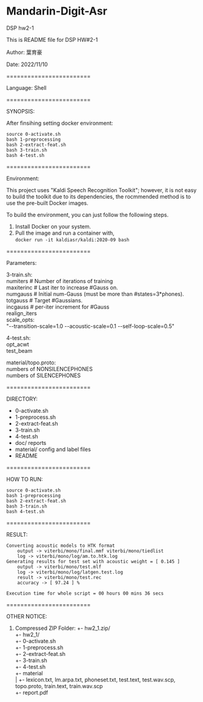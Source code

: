 # Mandarin-Digit-Asr

DSP hw2-1

This is README file for DSP HW#2-1

Author: 葉育豪

Date: 2022/11/10

========================

Language:
   Shell

========================


SYNOPSIS:

After finsihing setting docker environment:    
    
    source 0-activate.sh
    bash 1-preprocessing
    bash 2-extract-feat.sh
    bash 3-train.sh
    bash 4-test.sh

========================

Environment:

This project uses "Kaldi Speech Recognition Toolkit"; however, it is not easy to build the toolkit due to its dependencies, the rocmmended method is to use the pre-built Docker images.

To build the environment, you can just follow the following steps.

1. Install Docker on your system. 
2. Pull the image and run a container with,    
    ```docker run -it kaldiasr/kaldi:2020-09 bash```

========================

Parameters:

3-train.sh:     
    numiters           # Number of iterations of training    
    maxiterinc                                   # Last iter to increase #Gauss on.    
    numgauss                                    # Initial num-Gauss (must be more than #states=3*phones).    
    totgauss                                  # Target #Gaussians.    
    incgauss   # per-iter increment for #Gauss    
    realign_iters    
    scale_opts:    
        "--transition-scale=1.0 --acoustic-scale=0.1 --self-loop-scale=0.5"    

4-test.sh:    
    opt_acwt    
    test_beam

material/topo.proto:    
    numbers of NONSILENCEPHONES    
    numbers of SILENCEPHONES

========================

DIRECTORY:

* 0-activate.sh
* 1-preprocess.sh
* 2-extract-feat.sh
* 3-train.sh
* 4-test.sh
* doc/	           reports
* material/        config and label files 
* README

========================

HOW TO RUN:

    source 0-activate.sh
    bash 1-preprocessing
    bash 2-extract-feat.sh
    bash 3-train.sh
    bash 4-test.sh


========================

RESULT:

    Converting acoustic models to HTK format
        output -> viterbi/mono/final.mmf viterbi/mono/tiedlist
        log -> viterbi/mono/log/am.to.htk.log
    Generating results for test set with acoustic weight = [ 0.145 ]
        output -> viterbi/mono/test.mlf
        log -> viterbi/mono/log/latgen.test.log
        result -> viterbi/mono/test.rec
        accuracy -> [ 97.24 ] %
    
    Execution time for whole script = 00 hours 00 mins 36 secs

========================

OTHER NOTICE:
   1. Compressed ZIP Folder:
      +- hw2_1.zip/    
         +- hw2_1/    
            +- 0-activate.sh    
            +- 1-preprocess.sh    
            +- 2-extract-feat.sh    
            +- 3-train.sh    
            +- 4-test.sh    
            +- material    
            |  +- lexicon.txt, lm.arpa.txt, phoneset.txt, test.text, test.wav.scp, topo.proto, train.text, train.wav.scp    
            +- report.pdf
